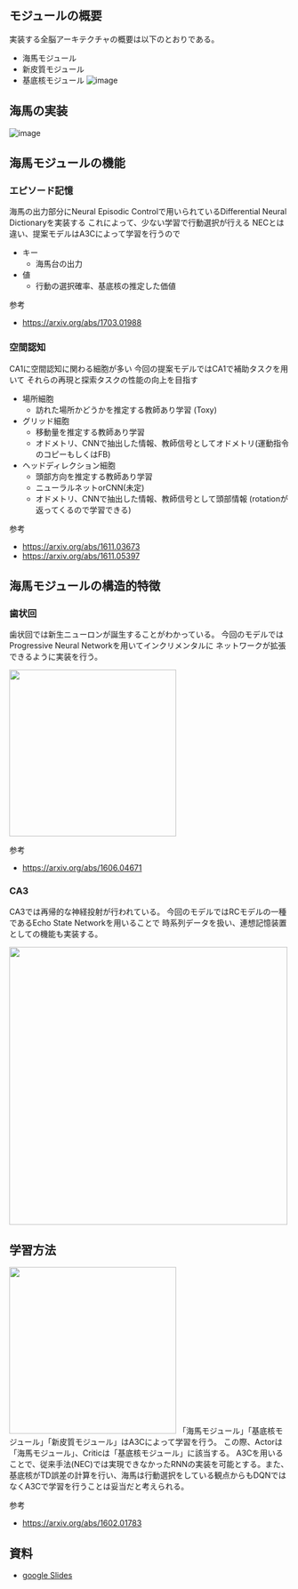 ## モジュールの概要
実装する全脳アーキテクチャの概要は以下のとおりである。
- 海馬モジュール
- 新皮質モジュール
- 基底核モジュール
![image](https://user-images.githubusercontent.com/15951497/29004679-82d0babe-7b06-11e7-97d3-00d3216a8e3d.png)

## 海馬の実装
![image](https://user-images.githubusercontent.com/15951497/29004659-3348a3f8-7b06-11e7-8063-9de335d4c4c4.png)

## 海馬モジュールの機能
### エピソード記憶
海馬の出力部分にNeural Episodic Controlで用いられているDifferential Neural Dictionaryを実装する
これによって、少ない学習で行動選択が行える
NECとは違い、提案モデルはA3Cによって学習を行うので
- キー
    - 海馬台の出力
- 値
    - 行動の選択確率、基底核の推定した価値

参考
- https://arxiv.org/abs/1703.01988

### 空間認知
CA1に空間認知に関わる細胞が多い
今回の提案モデルではCA1で補助タスクを用いて
それらの再現と探索タスクの性能の向上を目指す
- 場所細胞
    - 訪れた場所かどうかを推定する教師あり学習 (Toxy)
- グリッド細胞
    - 移動量を推定する教師あり学習
    - オドメトリ、CNNで抽出した情報、教師信号としてオドメトリ(運動指令のコピーもしくはFB)
- ヘッドディレクション細胞 
    - 頭部方向を推定する教師あり学習
    - ニューラルネットorCNN(未定)
    - オドメトリ、CNNで抽出した情報、教師信号として頭部情報 (rotationが返ってくるので学習できる)

参考
- https://arxiv.org/abs/1611.03673
- https://arxiv.org/abs/1611.05397

## 海馬モジュールの構造的特徴
### 歯状回
歯状回では新生ニューロンが誕生することがわかっている。
今回のモデルではProgressive Neural Networkを用いてインクリメンタルに
ネットワークが拡張できるように実装を行う。

<img src="https://user-images.githubusercontent.com/15951497/29004759-36be7560-7b08-11e7-8b64-4ae079f4b57f.png" width=300px>

参考
- https://arxiv.org/abs/1606.04671

### CA3
CA3では再帰的な神経投射が行われている。
今回のモデルではRCモデルの一種であるEcho State Networkを用いることで
時系列データを扱い、連想記憶装置としての機能も実装する。

<img src="https://user-images.githubusercontent.com/15951497/29004760-3b25c4be-7b08-11e7-9425-9516b3c7614a.png" width=500px>


## 学習方法
<img src="https://user-images.githubusercontent.com/15951497/29004672-66945d60-7b06-11e7-9d82-25e5e7cc52f9.png" width=300px>
「海馬モジュール」「基底核モジュール」「新皮質モジュール」はA3Cによって学習を行う。
この際、Actorは「海馬モジュール」、Criticは「基底核モジュール」に該当する。
A3Cを用いることで、従来手法(NEC)では実現できなかったRNNの実装を可能とする。また、基底核がTD誤差の計算を行い、海馬は行動選択をしている観点からもDQNではなくA3Cで学習を行うことは妥当だと考えられる。

参考
- https://arxiv.org/abs/1602.01783

## 資料
- [google Slides](https://docs.google.com/presentation/d/1NJXCbx_ijxVEr8nm_keUcXVV7ig0HjMHfiMvFoWSy58/edit#slide=id.g2426f9f589_0_37)
